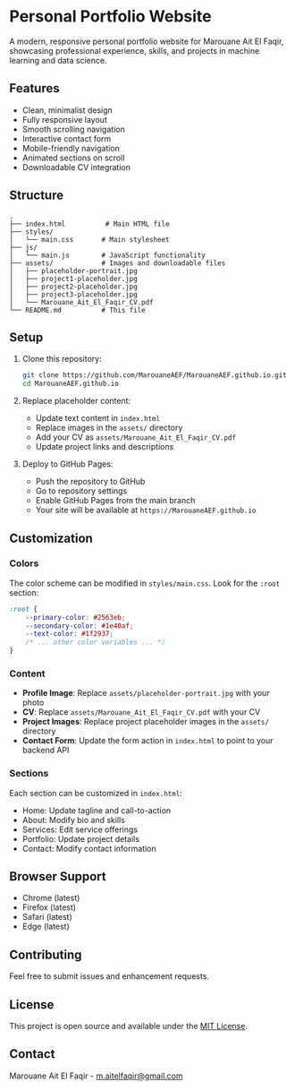 # Personal Portfolio Website

A modern, responsive personal portfolio website for Marouane Ait El Faqir, showcasing professional experience, skills, and projects in machine learning and data science.

## Features

- Clean, minimalist design
- Fully responsive layout
- Smooth scrolling navigation
- Interactive contact form
- Mobile-friendly navigation
- Animated sections on scroll
- Downloadable CV integration

## Structure

```
.
├── index.html          # Main HTML file
├── styles/
│   └── main.css       # Main stylesheet
├── js/
│   └── main.js        # JavaScript functionality
├── assets/            # Images and downloadable files
│   ├── placeholder-portrait.jpg
│   ├── project1-placeholder.jpg
│   ├── project2-placeholder.jpg
│   ├── project3-placeholder.jpg
│   └── Marouane_Ait_El_Faqir_CV.pdf
└── README.md          # This file
```

## Setup

1. Clone this repository:
   ```bash
   git clone https://github.com/MarouaneAEF/MarouaneAEF.github.io.git
   cd MarouaneAEF.github.io
   ```

2. Replace placeholder content:
   - Update text content in `index.html`
   - Replace images in the `assets/` directory
   - Add your CV as `assets/Marouane_Ait_El_Faqir_CV.pdf`
   - Update project links and descriptions

3. Deploy to GitHub Pages:
   - Push the repository to GitHub
   - Go to repository settings
   - Enable GitHub Pages from the main branch
   - Your site will be available at `https://MarouaneAEF.github.io`

## Customization

### Colors
The color scheme can be modified in `styles/main.css`. Look for the `:root` section:

```css
:root {
    --primary-color: #2563eb;
    --secondary-color: #1e40af;
    --text-color: #1f2937;
    /* ... other color variables ... */
}
```

### Content
- **Profile Image**: Replace `assets/placeholder-portrait.jpg` with your photo
- **CV**: Replace `assets/Marouane_Ait_El_Faqir_CV.pdf` with your CV
- **Project Images**: Replace project placeholder images in the `assets/` directory
- **Contact Form**: Update the form action in `index.html` to point to your backend API

### Sections
Each section can be customized in `index.html`:
- Home: Update tagline and call-to-action
- About: Modify bio and skills
- Services: Edit service offerings
- Portfolio: Update project details
- Contact: Modify contact information

## Browser Support

- Chrome (latest)
- Firefox (latest)
- Safari (latest)
- Edge (latest)

## Contributing

Feel free to submit issues and enhancement requests.

## License

This project is open source and available under the [MIT License](LICENSE).

## Contact

Marouane Ait El Faqir - [m.aitelfaqir@gmail.com](mailto:m.aitelfaqir@gmail.com) 